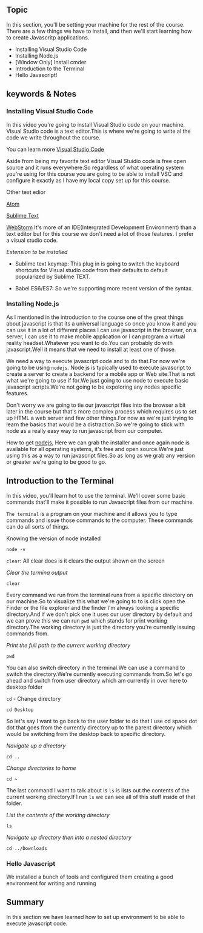 ## Topic
In this section, you'll be setting your machine for the rest of the course. There are a few things we have to install, and then we'll start learning how to create Javascritp applications.

* Installing Visual Studio Code
* Installing Node.js
* [Window Only] Install cmder
* Introduction to the Terminal
* Hello Javascript!

## keywords & Notes
### Installing Visual Studio Code
In this video you're going to install Visual Studio code on your machine. Visual Studio code is a text editor.This is where we're going to write al the code we write throughout the course.

You can learn more [Visual Studio Code](https://code.visualstudio.com/)

Aside from being my favorite text editor Visual Stuidio code is free open source and it runs everywhere.So regardless of what operating system you're using for this course you are going to be able to install VSC and configure it exactly as I have my local copy set up for this course.

Other text edior 

[Atom](https://atom.io/)

[Sublime Text](https://www.sublimetext.com/)

[WebStorm](https://www.jetbrains.com/webstorm/) It's more of an IDE(Intergrated Development Environment) than  a text editor but for this course we don't need a lot of those features. I prefer a visual studio code.

*Extension to be installed*
* Sublime text keymap: This plug in is going to switch the keyboard shortcuts for Visual studio code from their defaults to default popularized by Sublime TEXT.

* Babel ES6/ES7: So we're supporting more recent version of the syntax.

### Installing Node.js
As I mentioned in the introduction to the course one of the great things about javascript is that its a universal language so once you know it and you can use it in a lot of different places I can use javascript in the browser, on a server, I can use it to make mobile application or I can program a virtual reality headset.Whatever you want to do.You can probably do with javascript.Well it means that we need to install at least one of those.

We need a way to execute javascript code and to do that.For now we're going to be using `nodejs`. Node js is typically used to execute javascript to create a server to create a backend for a mobile app or Web site.That is not what we're going to use if for.We just going to use node to execute basic javascript scripts.We're not going to be expoloring any nodes specific features.

Don't worry we are going to tie our javascript files into the browser a bit later in the course but that's more complex process which requires us to set up HTML a web server and few other things.For now as we're just trying to learn the basics that would be a distraction.So we're going to stick with node as a really easy way to run javascript from our computer.

How to get [nodejs](https://nodejs.org/en/), Here we can grab the installer and once again node is available for all operating systems, it's free and open source.We're just using this as a way to run javascript files.So as long as we grab any version or greater we're going to be good to go.

## Introduction to the Terminal
In this video, you'll learn hot to use the terminal. We'll cover some basic commands that'll make it possible to run Javascript files from our machine.

`The terminal` is a program on your machine and it allows you to type commands and issue those commands to the computer. These commands can do all sorts of things.

Knowing the version of node installed
```
node -v
```
`clear`: All clear does is it clears the output shown on the screen

_Clear the termina output_
```
clear
``` 
Every command we run from the terminal runs from a specific directory on our machine.So to visualize this what we're going to to is click open the Finder or the file explorer and the finder I'm always looking a specific directory.And if we don't pick one it uses our user directory by default and we can prove this we can run `pwd` which stands for print working directory.The working directory is just the directory you're currently issuing commands from.

_Print the full path to the current working directory_
```
pwd
```
You can also switch directory in the terminal.We can use a command to switch the directory.We're currently executing commands from.So let's go ahead and switch from user directory which am currently in over here to desktop folder

`cd` - Change directory
```
cd Desktop
```
So let's say I want to go back to the user folder to do that I use cd space dot dot that goes from the currently directory up to the parent directory which would be switching from the desktop back to specific directory.

_Navigate up a directory_
```
cd ..
```
_Change directories to home_
```
cd ~
```
The last command I want to talk about is `ls` is lists out the contents of the current working directory.If I run `ls` we can see all of this stuff inside of that folder.

_List the contents of the working directory_
```
ls
```

_Navigate up directory then into a nested directory_
```
cd ../Downloads
```
### Hello Javascript
We installed a bunch of tools and configured them creating a good environment for writing and running


## Summary

In this section we have learned how to set up environment to be able to execute javascript code.
